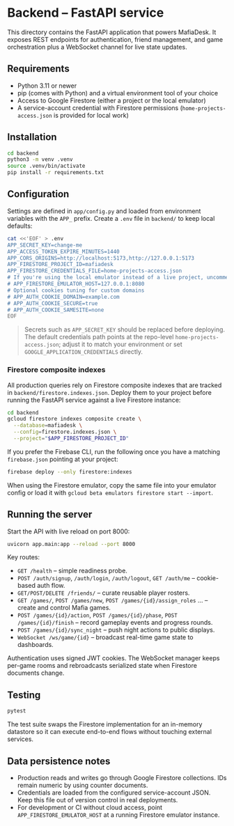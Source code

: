 # Backend – FastAPI service

This directory contains the FastAPI application that powers MafiaDesk. It exposes REST endpoints for authentication, friend management, and game orchestration plus a WebSocket channel for live state updates.

## Requirements

- Python 3.11 or newer
- pip (comes with Python) and a virtual environment tool of your choice
- Access to Google Firestore (either a project or the local emulator)
- A service-account credential with Firestore permissions (`home-projects-access.json` is provided for local work)

## Installation

```bash
cd backend
python3 -m venv .venv
source .venv/bin/activate
pip install -r requirements.txt
```

## Configuration

Settings are defined in `app/config.py` and loaded from environment variables with the `APP_` prefix. Create a `.env` file in `backend/` to keep local defaults:

```bash
cat <<'EOF' > .env
APP_SECRET_KEY=change-me
APP_ACCESS_TOKEN_EXPIRE_MINUTES=1440
APP_CORS_ORIGINS=http://localhost:5173,http://127.0.0.1:5173
APP_FIRESTORE_PROJECT_ID=mafiadesk
APP_FIRESTORE_CREDENTIALS_FILE=home-projects-access.json
# If you're using the local emulator instead of a live project, uncomment:
# APP_FIRESTORE_EMULATOR_HOST=127.0.0.1:8080
# Optional cookies tuning for custom domains
# APP_AUTH_COOKIE_DOMAIN=example.com
# APP_AUTH_COOKIE_SECURE=true
# APP_AUTH_COOKIE_SAMESITE=none
EOF
```

> Secrets such as `APP_SECRET_KEY` should be replaced before deploying. The default credentials path points at the repo-level `home-projects-access.json`; adjust it to match your environment or set `GOOGLE_APPLICATION_CREDENTIALS` directly.

### Firestore composite indexes

All production queries rely on Firestore composite indexes that are tracked in `backend/firestore.indexes.json`. Deploy them to your project before running the FastAPI service against a live Firestore instance:

```bash
cd backend
gcloud firestore indexes composite create \
  --database=mafiadesk \
  --config=firestore.indexes.json \
  --project="$APP_FIRESTORE_PROJECT_ID"
```

If you prefer the Firebase CLI, run the following once you have a matching `firebase.json` pointing at your project:

```bash
firebase deploy --only firestore:indexes
```

When using the Firestore emulator, copy the same file into your emulator config or load it with `gcloud beta emulators firestore start --import`.

## Running the server

Start the API with live reload on port 8000:

```bash
uvicorn app.main:app --reload --port 8000
```

Key routes:

- `GET /health` – simple readiness probe.
- `POST /auth/signup`, `/auth/login`, `/auth/logout`, `GET /auth/me` – cookie-based auth flow.
- `GET/POST/DELETE /friends/` – curate reusable player rosters.
- `GET /games/`, `POST /games/new`, `POST /games/{id}/assign_roles` … – create and control Mafia games.
- `POST /games/{id}/action`, `POST /games/{id}/phase`, `POST /games/{id}/finish` – record gameplay events and progress rounds.
- `POST /games/{id}/sync_night` – push night actions to public displays.
- `WebSocket /ws/game/{id}` – broadcast real-time game state to dashboards.

Authentication uses signed JWT cookies. The WebSocket manager keeps per-game rooms and rebroadcasts serialized state when Firestore documents change.

## Testing

```bash
pytest
```

The test suite swaps the Firestore implementation for an in-memory datastore so it can execute end-to-end flows without touching external services.

## Data persistence notes

- Production reads and writes go through Google Firestore collections. IDs remain numeric by using counter documents.
- Credentials are loaded from the configured service-account JSON. Keep this file out of version control in real deployments.
- For development or CI without cloud access, point `APP_FIRESTORE_EMULATOR_HOST` at a running Firestore emulator instance.
